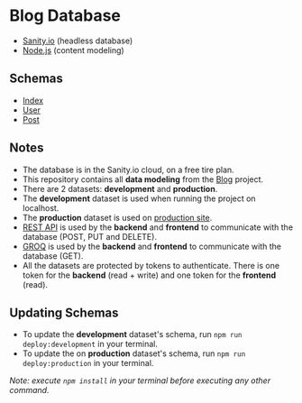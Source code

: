 # Blog Database

- [Sanity.io](https://www.sanity.io/) (headless database)
- [Node.js](https://www.sanity.io/docs/content-modelling) (content modeling)

## Schemas

- [Index](https://github.com/nandotess/blog-database/blob/main/schemas/schema.js)
- [User](https://github.com/nandotess/blog-database/blob/main/schemas/user.js)
- [Post](https://github.com/nandotess/blog-database/blob/main/schemas/post.js)

## Notes

- The database is in the Sanity.io cloud, on a free tire plan.
- This repository contains all **data modeling** from the [Blog](https://github.com/nandotess/blog) project.
- There are 2 datasets: **development** and **production**.
- The **development** dataset is used when running the project on localhost.
- The **production** dataset is used on [production site](https://blog-digital-extremes.vercel.app/).
- [REST API](https://www.sanity.io/docs/http-api) is used by the **backend** and **frontend** to communicate with the database (POST, PUT and DELETE).
- [GROQ](https://www.sanity.io/docs/groq) is used by the **backend** and **frontend** to communicate with the database (GET).
- All the datasets are protected by tokens to authenticate. There is one token for the **backend** (read + write) and one token for the **frontend** (read).

## Updating Schemas

- To update the **development** dataset's schema, run `npm run deploy:development` in your terminal.
- To update the on **production** dataset's schema, run `npm run deploy:production` in your terminal.

_Note: execute `npm install` in your terminal before executing any other command._
